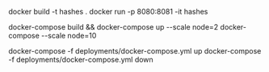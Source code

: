 docker build -t hashes .
docker run -p 8080:8081 -it hashes

docker-compose build && docker-compose up --scale node=2
docker-compose --scale node=10

docker-compose -f deployments/docker-compose.yml up
docker-compose -f deployments/docker-compose.yml down
